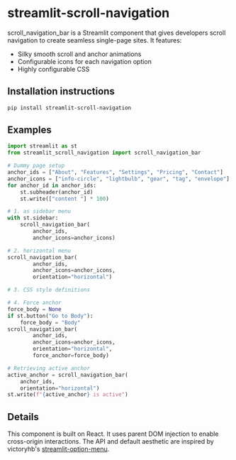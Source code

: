 # streamlit-scroll-navigation

scroll_navigation_bar is a Streamlit component that
gives developers scroll navigation to create
seamless single-page sites. It features:

- Silky smooth scroll and anchor animations
- Configurable icons for each navigation option
- Highly configurable CSS

## Installation instructions

```sh
pip install streamlit-scroll-navigation
```

## Examples

```python
import streamlit as st
from streamlit_scroll_navigation import scroll_navigation_bar

# Dummy page setup
anchor_ids = ["About", "Features", "Settings", "Pricing", "Contact"]
anchor_icons = ["info-circle", "lightbulb", "gear", "tag", "envelope"]
for anchor_id in anchor_ids:
    st.subheader(anchor_id)
    st.write(["content "] * 100)

# 1. as sidebar menu
with st.sidebar:
    scroll_navigation_bar(
        anchor_ids,
        anchor_icons=anchor_icons)

# 2. horizontal menu
scroll_navigation_bar(
        anchor_ids,
        anchor_icons=anchor_icons,
        orientation="horizontal")

# 3. CSS style definitions

# 4. Force anchor
force_body = None
if st.button("Go to Body"):
    force_body = "Body"
scroll_navigation_bar(
        anchor_ids,
        anchor_icons=anchor_icons,
        orientation="horizontal",
        force_anchor=force_body)

# Retrieving active anchor
active_anchor = scroll_navigation_bar(
    anchor_ids,
    orientation="horizontal")
st.write(f"{active_anchor} is active")
```

## Details
This component is built on React.
It uses parent DOM injection to enable cross-origin interactions.
The API and default aesthetic are inspired by victoryhb's [streamlit-option-menu](https://github.com/victoryhb/streamlit-option-menu).
